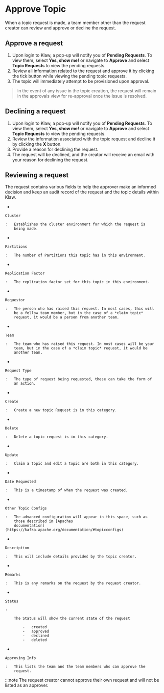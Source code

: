 # Approve Topic

When a topic request is made, a team member other than the request
creator can review and approve or decline the request.

## Approve a request

1.  Upon login to Klaw, a pop-up will notify you of **Pending
    Requests**. To view them, select **Yes, show me!** or navigate to
    **Approve** and select **Topic Requests** to view the pending
    requests.
2.  Review all information related to the request and approve it by
    clicking the tick button while viewing the pending topic requests.
3.  The topic will immediately attempt to be provisioned upon approval.

>In the event of any issue in the topic creation, the request will remain
in the approvals view for re-approval once the issue is resolved.


## Declining a request

1.  Upon login to Klaw, a pop-up will notify you of **Pending
    Requests**. To view them, select **Yes, show me!** or navigate to
    **Approve** and select **Topic Requests** to view the pending
    requests.
2.  Review the information associated with the topic request and decline
    it by clicking the **X** button.
3.  Provide a reason for declining the request.
4.  The request will be declined, and the creator will receive an email
    with your reason for declining the request.

## Reviewing a request

The request contains various fields to help the approver make an
informed decision and keep an audit record of the request and the topic
details within Klaw.

-   

    Cluster

    :   Establishes the cluster environment for which the request is
        being made.

-   

    Partitions

    :   The number of Partitions this topic has in this environment.

-   

    Replication Factor

    :   The replication factor set for this topic in this environment.

-   

    Requestor

    :   The person who has raised this request. In most cases, this will
        be a fellow team member, but in the case of a *claim topic*
        request, it would be a person from another team.

-   

    Team

    :   The team who has raised this request. In most cases will be your
        team, but in the case of a *claim topic* request, it would be
        another team.

-   

    Request Type

    :   The type of request being requested, these can take the form of
        an action.

-   

    Create

    :   Create a new topic Request is in this category.

-   

    Delete

    :   Delete a topic request is in this category.

-   

    Update

    :   Claim a topic and edit a topic are both in this category.

-   

    Date Requested

    :   This is a timestamp of when the request was created.

-   

    Other Topic Configs

    :   The advanced configuration will appear in this space, such as
        those described in [Apaches
        documentation](https://kafka.apache.org/documentation/#topicconfigs)

-   

    Description

    :   This will include details provided by the topic creator.

-   

    Remarks

    :   This is any remarks on the request by the request creator.

-   

    Status

    :   

        The Status will show the current state of the request

            -   created
            -   approved
            -   declined
            -   deleted

-   

    Approving Info

    :   This lists the team and the team members who can approve the
        request.

:::note
The request creator cannot approve their own request and will not be
listed as an approver.


